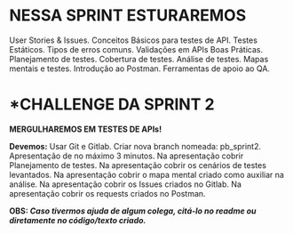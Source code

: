 # **NESSA SPRINT ESTURAREMOS**

<lu>
 User Stories & Issues.
 Conceitos Básicos para testes de API.
 Testes Estáticos.
 Tipos de erros comuns.
 Validações em APIs
 Boas Práticas.
 Planejamento de testes.
 Cobertura de testes.
 Análise de testes.
 Mapas mentais e testes.
 Introdução ao Postman.
 Ferramentas de apoio ao QA.
</lu>

# ***CHALLENGE DA SPRINT 2**

**MERGULHAREMOS EM TESTES DE APIs!**

**Devemos:**
<lu>
 Usar Git e Gitlab.
 Criar nova branch nomeada: pb_sprint2.
 Apresentação de no máximo 3 minutos.
 Na apresentação cobrir Planejamento de testes.
 Na apresentação cobrir os cenários de testes levantados.
 Na apresentação cobrir o mapa mental criado como auxiliar na análise.
 Na apresentação cobrir os Issues criados no Gitlab.
 Na apresentação cobrir os requests criados no Postman.
</lu>

**OBS: *Caso tivermos ajuda de algum colega, citá-lo no readme ou diretamente no código/texto criado.***